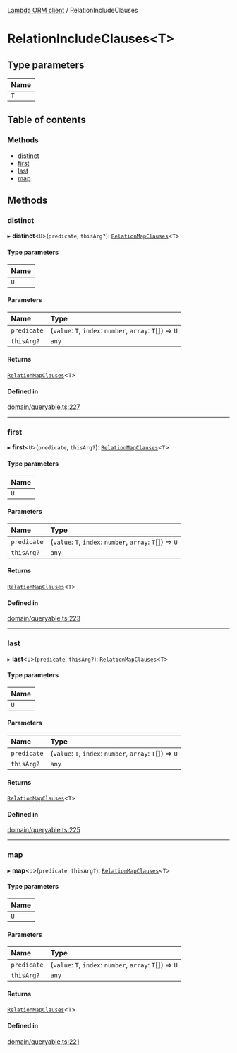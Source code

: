 [Lambda ORM client](../README.md) / RelationIncludeClauses

# RelationIncludeClauses<T\>

## Type parameters

| Name |
| :------ |
| `T` |

## Table of contents

### Methods

- [distinct](RelationIncludeClauses.md#distinct)
- [first](RelationIncludeClauses.md#first)
- [last](RelationIncludeClauses.md#last)
- [map](RelationIncludeClauses.md#map)

## Methods

### distinct

▸ **distinct**<`U`\>(`predicate`, `thisArg?`): [`RelationMapClauses`](RelationMapClauses.md)<`T`\>

#### Type parameters

| Name |
| :------ |
| `U` |

#### Parameters

| Name | Type |
| :------ | :------ |
| `predicate` | (`value`: `T`, `index`: `number`, `array`: `T`[]) => `U` |
| `thisArg?` | `any` |

#### Returns

[`RelationMapClauses`](RelationMapClauses.md)<`T`\>

#### Defined in

[domain/queryable.ts:227](https://github.com/FlavioLionelRita/lambdaorm-client-node/blob/cf1dba5/src/lib/domain/queryable.ts#L227)

___

### first

▸ **first**<`U`\>(`predicate`, `thisArg?`): [`RelationMapClauses`](RelationMapClauses.md)<`T`\>

#### Type parameters

| Name |
| :------ |
| `U` |

#### Parameters

| Name | Type |
| :------ | :------ |
| `predicate` | (`value`: `T`, `index`: `number`, `array`: `T`[]) => `U` |
| `thisArg?` | `any` |

#### Returns

[`RelationMapClauses`](RelationMapClauses.md)<`T`\>

#### Defined in

[domain/queryable.ts:223](https://github.com/FlavioLionelRita/lambdaorm-client-node/blob/cf1dba5/src/lib/domain/queryable.ts#L223)

___

### last

▸ **last**<`U`\>(`predicate`, `thisArg?`): [`RelationMapClauses`](RelationMapClauses.md)<`T`\>

#### Type parameters

| Name |
| :------ |
| `U` |

#### Parameters

| Name | Type |
| :------ | :------ |
| `predicate` | (`value`: `T`, `index`: `number`, `array`: `T`[]) => `U` |
| `thisArg?` | `any` |

#### Returns

[`RelationMapClauses`](RelationMapClauses.md)<`T`\>

#### Defined in

[domain/queryable.ts:225](https://github.com/FlavioLionelRita/lambdaorm-client-node/blob/cf1dba5/src/lib/domain/queryable.ts#L225)

___

### map

▸ **map**<`U`\>(`predicate`, `thisArg?`): [`RelationMapClauses`](RelationMapClauses.md)<`T`\>

#### Type parameters

| Name |
| :------ |
| `U` |

#### Parameters

| Name | Type |
| :------ | :------ |
| `predicate` | (`value`: `T`, `index`: `number`, `array`: `T`[]) => `U` |
| `thisArg?` | `any` |

#### Returns

[`RelationMapClauses`](RelationMapClauses.md)<`T`\>

#### Defined in

[domain/queryable.ts:221](https://github.com/FlavioLionelRita/lambdaorm-client-node/blob/cf1dba5/src/lib/domain/queryable.ts#L221)
